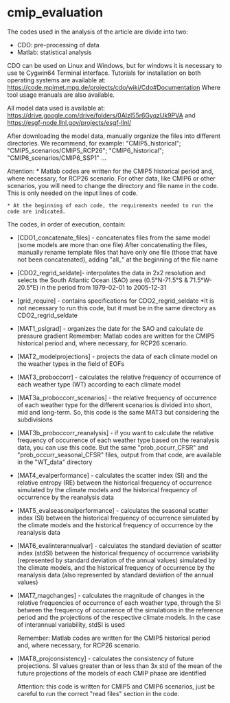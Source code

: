 # cmip_evaluation

The codes used in the analysis of the article are divide into two:
- CDO: pre-processing of data
- Matlab: statistical analysis

CDO can be used on Linux and Windows, but for windows it is necessary to use te Cygwin64 Terminal interface.
Tutorials for installation on both operating systems are available at: https://code.mpimet.mpg.de/projects/cdo/wiki/Cdo#Documentation
Where tool usage manuals are also available.

All model data used is available at: 
https://drive.google.com/drive/folders/0AIzI55r6GyqzUk9PVA 
and 
https://esgf-node.llnl.gov/projects/esgf-llnl/

After downloading the model data, manually organize the files into different directories. 
We recommend, for example: "CMIP5_historical"; "CMIP5_scenarios/CMIP5_RCP26"; "CMIP6_historical"; "CMIP6_scenarios/CMIP6_SSP1" ...

Attention: 
	* Matlab codes are written for the CMIP5 historical period and, where necessary, for RCP26 scenario.
	For other data, like CMIP6 or other scenarios, you will need to change the directory and file name in the code. 
	This is only needed on the input lines of code. 
	
	* At the beginning of each code, the requirements needed to run the code are indicated.

The codes, in order of execution, contain:
- [CDO1_concatenate_files] - concatenates files from the same model (some models are more than one file)
	After concatenating the files, manually rename template files that have only one file (those that have not been concatenated), 
	adding "all_" at the beginning of the file name


- [CDO2_regrid_seldate]- interpolates the data in 2x2 resolution and selects the South Atlantic Ocean (SAO) area 
			(0.5°N-71.5°S & 71.5°W-20.5°E) in the period from 1979-02-01 to 2005-12-31

- [grid_require] - contains specifications for CDO2_regrid_seldate
	*It is not necessary to run this code, but it must be in the same directory as CDO2_regrid_seldate

- [MAT1_pslgrad] - organizes the date for the SAO and calculate de pressure gradient
	Remember: Matlab codes are written for the CMIP5 historical period and, where necessary, for RCP26 scenario.
	
- [MAT2_modelprojections] - projects the data of each climate model on the weather types in the field of EOFs

- [MAT3_proboccorr] - calculates the relative frequency of occurrence of each weather type (WT) according to each climate model

- [MAT3a_proboccorr_scenarios] - the relative frequency of occurrence of each weather type for the different scenarios is divided 
	into short, mid and long-term. So, this code is the same MAT3 but considering the subdivisions

- [MAT3b_proboccorr_reanalysis] - if you want to calculate the relative frequency of occurrence of each weather type based on
	the reanalysis data, you can use this code. But the same "prob_occurr_CFSR" and "prob_occurr_seasonal_CFSR" files, 
	output from that code, are available in the "WT_data" directory

- [MAT4_evalperformance] - calculates the scatter index (SI) and the relative entropy (RE) between the historical frequency of 
	occurrence simulated by the climate models and the historical frequency of occurrence by the reanalysis data
 
- [MAT5_evalseasonalperformance] - calculates the seasonal scatter index (SI) between the historical frequency of occurrence 
	simulated by the climate models and the historical frequency of occurrence by the reanalysis data

- [MAT6_evalinterannualvar] - calculates the standard deviation of scatter index (stdSI) between the historical frequency of 
	occurrence variability (represented by standard deviation of the annual values) simulated by the climate models,
	and the historical frequency of occurrence by the reanalysis data (also represented by standard deviation of the annual values)

- [MAT7_magchanges] - calculates the magnitude of changes in the relative frequencies of occurrence of each weather type, 
	through the SI between the frequency of occurrence of the simulations in the reference period and the projections of the 
	respective climate models. In the case of interannual variability, stdSI is used
	
	Remember: Matlab codes are written for the CMIP5 historical period and, where necessary, for RCP26 scenario.

- [MAT8_projconsistency] - calculates the consistency of future projections. SI values greater than or less than 3x std of the mean 
	of the future projections of the models of each CMIP phase are identified
	
	Attention: this code is written for CMIP5 and CMIP6 scenarios, just be careful to run the correct "read files" section in the code.
